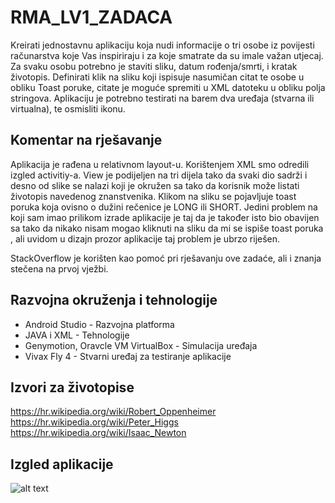 # RMA_LV1_ZADACA

Kreirati jednostavnu aplikaciju koja nudi
informacije o tri osobe iz povijesti računarstva koje Vas inspiriraju i za koje smatrate da
su imale važan utjecaj. Za svaku osobu potrebno je staviti sliku, datum rođenja/smrti, i
kratak životopis. Definirati klik na sliku koji ispisuje nasumičan citat te osobe u obliku
Toast poruke, citate je moguće spremiti u XML datoteku u obliku polja stringova.
Aplikaciju je potrebno testirati na barem dva uređaja (stvarna ili virtualna), te osmisliti
ikonu.

## Komentar na rješavanje

Aplikacija je rađena u relativnom layout-u. Korištenjem XML smo odredili izgled activitiy-a. View je podijeljen na tri dijela tako da svaki dio sadrži <ImageView> i desno od slike se nalazi
<TextView> koji je okružen sa <ScrollView> tako da korisnik može listati životopis navedenog znanstvenika. Klikom na sliku se pojavljuje 
toast poruka koja ovisno o dužini rečenice je LONG ili SHORT. Jedini problem na koji sam imao prilikom izrade aplikacije je taj da je <ImageView> također isto bio obavijen 
sa <ScrollView> tako da nikako nisam mogao kliknuti na sliku da mi se ispiše toast poruka , ali uvidom u dizajn prozor aplikacije taj problem je ubrzo riješen.

StackOverflow je korišten kao pomoć pri rješavanju ove zadaće, ali i znanja stečena na prvoj vježbi.

## Razvojna okruženja i tehnologije

*  Android Studio - Razvojna platforma
*  JAVA i XML - Tehnologije
*  Genymotion, Oravcle VM VirtualBox - Simulacija uređaja
*  Vivax Fly 4 - Stvarni uređaj za testiranje aplikacije

## Izvori za životopise
https://hr.wikipedia.org/wiki/Robert_Oppenheimer
https://hr.wikipedia.org/wiki/Peter_Higgs
https://hr.wikipedia.org/wiki/Isaac_Newton

## Izgled aplikacije

![alt text](https://i.imgur.com/xz4eWaG.png)


